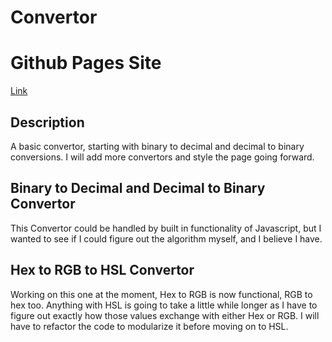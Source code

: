 # Convertor

# Github Pages Site
[Link](https://josephptflanagan.github.io/Convertor/)

## Description
A basic convertor, starting with binary to decimal and decimal to binary conversions. I will add more convertors and style the page going forward.

## Binary to Decimal and Decimal to Binary Convertor
This Convertor could be handled by built in functionality of Javascript, but I wanted to see if I could figure out the algorithm myself, and I believe I have.

## Hex to RGB to HSL Convertor
Working on this one at the moment, Hex to RGB is now functional, RGB to hex too. Anything with HSL is going to take a little while longer as I have to figure out exactly how those values exchange with either Hex or RGB. I will have to refactor the code to modularize it before moving on to HSL.